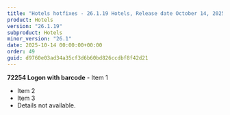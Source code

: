 ```yaml
---
title: "Hotels hotfixes - 26.1.19 Hotels, Release date October 14, 2025 - Hotfixes"
product: Hotels
version: "26.1.19"
subproduct: Hotels
minor_version: "26.1"
date: 2025-10-14 00:00:00+00:00
order: 49
guid: d9760e03ad34a35cf3d6b60bd826ccdbf8f42d21
---
```


**72254 Logon with barcode** - Item 1- Item 2- Item 3- Details not available.
